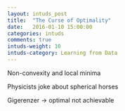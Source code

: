 ```yaml
---
layout: intuds_post
title:  "The Curse of Optimality"
date:   2016-01-10 15:00:00
categories: intuds
comments: true
intuds-weight: 10
intuds-category: Learning from Data
---
```


Non-convexity and local minima

Physicists joke about spherical horses

Gigerenzer -> optimal not achievable